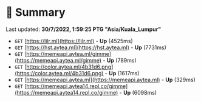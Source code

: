 # 📖 Summary
Last updated: **30/7/2022, 1:59:25 PTG "Asia/Kuala_Lumpur"**

- `GET` [https://lilr.ml](https://lilr.ml) - **Up** (4525ms)
- `GET` [https://hst.aytea.ml](https://hst.aytea.ml) - **Up** (7731ms)
- `GET` [https://memeapi.aytea.ml/gimme](https://memeapi.aytea.ml/gimme) - **Up** (789ms)
- `GET` [https://color.aytea.ml/4b31d6.png](https://color.aytea.ml/4b31d6.png) - **Up** (1617ms)
- `GET` [https://memeapi.aytea.ml](https://memeapi.aytea.ml) - **Up** (329ms)
- `GET` [https://memeapi.aytea14.repl.co/gimme](https://memeapi.aytea14.repl.co/gimme) - **Up** (6098ms)
